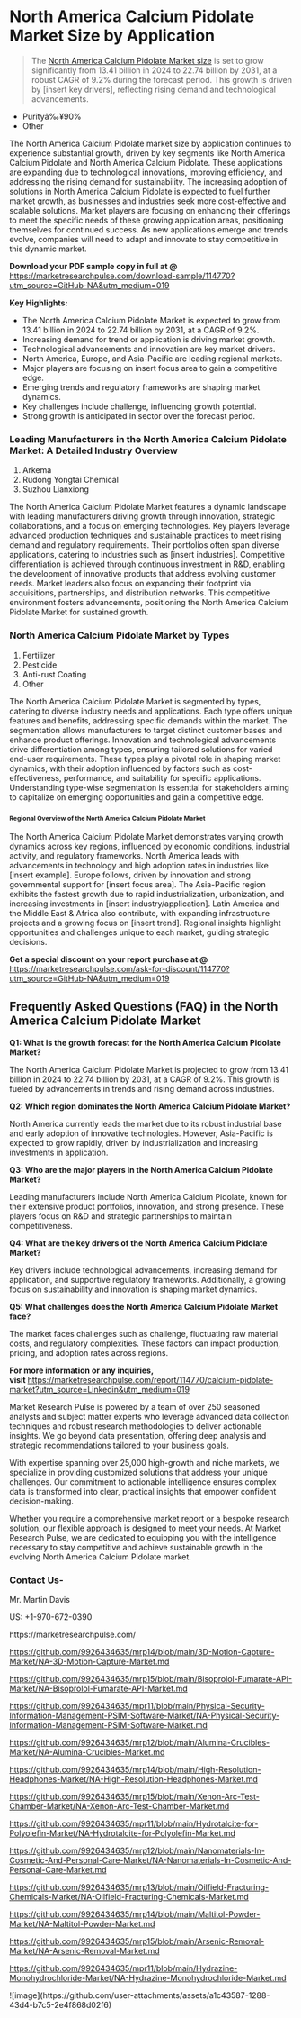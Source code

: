 <h1>North America Calcium Pidolate Market&nbsp;Size by Application</h1><blockquote><p>The <a href="https://marketresearchpulse.com/download-sample/114770?utm_source=GitHub-NA&amp;utm_medium=019">North America Calcium Pidolate Market size</a> is set to grow significantly from 13.41 billion in 2024 to 22.74 billion by 2031, at a robust CAGR of 9.2% during the forecast period. This growth is driven by [insert key drivers], reflecting rising demand and technological advancements.</p></blockquote><ul><li>Purityâ‰¥90%<li> Other</li></ul><p>The North America Calcium Pidolate market size by application continues to experience substantial growth, driven by key segments like North America Calcium Pidolate and North America Calcium Pidolate. These applications are expanding due to technological innovations, improving efficiency, and addressing the rising demand for sustainability. The increasing adoption of solutions in North America Calcium Pidolate is expected to fuel further market growth, as businesses and industries seek more cost-effective and scalable solutions. Market players are focusing on enhancing their offerings to meet the specific needs of these growing application areas, positioning themselves for continued success. As new applications emerge and trends evolve, companies will need to adapt and innovate to stay competitive in this dynamic market.</p><p><strong>Download your PDF sample copy in full at @ </strong><a href="https://marketresearchpulse.com/download-sample/114770?utm_source=GitHub-NA&amp;utm_medium=019">https://marketresearchpulse.com/download-sample/114770?utm_source=GitHub-NA&amp;utm_medium=019</a></p><p><strong>Key Highlights: </strong></p><ul><li>The North America Calcium Pidolate Market is expected to grow from 13.41 billion in 2024 to 22.74 billion by 2031, at a CAGR of 9.2%.</li><li>Increasing demand for trend or application is driving market growth.</li><li>Technological advancements and innovation are key market drivers.</li><li>North America, Europe, and Asia-Pacific are leading regional markets.</li><li>Major players are focusing on insert focus area to gain a competitive edge.</li><li>Emerging trends and regulatory frameworks are shaping market dynamics.</li><li>Key challenges include challenge, influencing growth potential.</li><li>Strong growth is anticipated in sector over the forecast period.</li></ul><h3>Leading Manufacturers in the North America Calcium Pidolate Market: A Detailed Industry Overview</h3><ol><li>Arkema</li><li>Rudong Yongtai Chemical</li><li>Suzhou Lianxiong</li></ol><div class="flex max-w-full flex-col flex-grow"><div class="min-h-8 text-message flex w-full flex-col items-end gap-2 whitespace-normal break-words [.text-message+&amp;]:mt-5" dir="auto" data-message-author-role="assistant" data-message-id="fd8432e4-4910-450d-b182-61b7bfb0a01f" data-message-model-slug="gpt-4o"><div class="flex w-full flex-col gap-1 empty:hidden first:pt-[3px]"><div class="markdown prose w-full break-words dark:prose-invert light"><p>The North America Calcium Pidolate Market features a dynamic landscape with leading manufacturers driving growth through innovation, strategic collaborations, and a focus on emerging technologies. Key players leverage advanced production techniques and sustainable practices to meet rising demand and regulatory requirements. Their portfolios often span diverse applications, catering to industries such as [insert industries]. Competitive differentiation is achieved through continuous investment in R&amp;D, enabling the development of innovative products that address evolving customer needs. Market leaders also focus on expanding their footprint via acquisitions, partnerships, and distribution networks. This competitive environment fosters advancements, positioning the North America Calcium Pidolate Market for sustained growth.</p></div></div></div></div><h3>North America Calcium Pidolate Market by Types</h3><ol><li>Fertilizer<li> Pesticide<li> Anti-rust Coating<li> Other</li></ol><div class="flex max-w-full flex-col flex-grow"><div class="min-h-8 text-message flex w-full flex-col items-end gap-2 whitespace-normal break-words [.text-message+&amp;]:mt-5" dir="auto" data-message-author-role="assistant" data-message-id="084470be-0bb7-4664-bddf-5156b4f41249" data-message-model-slug="gpt-4o-mini"><div class="flex w-full flex-col gap-1 empty:hidden first:pt-[3px]"><div class="markdown prose w-full break-words dark:prose-invert light"><p>The North America Calcium Pidolate Market is segmented by types, catering to diverse industry needs and applications. Each type offers unique features and benefits, addressing specific demands within the market. The segmentation allows manufacturers to target distinct customer bases and enhance product offerings. Innovation and technological advancements drive differentiation among types, ensuring tailored solutions for varied end-user requirements. These types play a pivotal role in shaping market dynamics, with their adoption influenced by factors such as cost-effectiveness, performance, and suitability for specific applications. Understanding type-wise segmentation is essential for stakeholders aiming to capitalize on emerging opportunities and gain a competitive edge.</p></div></div></div></div><h3><span style="font-size: 11px;">Regional Overview of the North America Calcium Pidolate Market</span></h3><div class="flex max-w-full flex-col flex-grow"><div class="min-h-8 text-message flex w-full flex-col items-end gap-2 whitespace-normal break-words [.text-message+&amp;]:mt-5" dir="auto" data-message-author-role="assistant" data-message-id="e9038762-ce64-4e30-91c9-9bd413514231" data-message-model-slug="gpt-4o-mini"><div class="flex w-full flex-col gap-1 empty:hidden first:pt-[3px]"><div class="markdown prose w-full break-words dark:prose-invert light"><p>The North America Calcium Pidolate Market demonstrates varying growth dynamics across key regions, influenced by economic conditions, industrial activity, and regulatory frameworks. North America leads with advancements in technology and high adoption rates in industries like [insert example]. Europe follows, driven by innovation and strong governmental support for [insert focus area]. The Asia-Pacific region exhibits the fastest growth due to rapid industrialization, urbanization, and increasing investments in [insert industry/application]. Latin America and the Middle East &amp; Africa also contribute, with expanding infrastructure projects and a growing focus on [insert trend]. Regional insights highlight opportunities and challenges unique to each market, guiding strategic decisions.</p></div></div></div></div><p><strong>Get a special discount on your report purchase at @ </strong><a href="https://marketresearchpulse.com/ask-for-discount/114770?utm_source=GitHub-NA&amp;utm_medium=019">https://marketresearchpulse.com/ask-for-discount/114770?utm_source=GitHub-NA&amp;utm_medium=019</a></p><h2>Frequently Asked Questions (FAQ) in the North America Calcium Pidolate Market</h2><p><strong>Q1: What is the growth forecast for the North America Calcium Pidolate Market?</strong></p><p>The North America Calcium Pidolate Market is projected to grow from 13.41 billion in 2024 to 22.74 billion by 2031, at a CAGR of 9.2%. This growth is fueled by advancements in trends and rising demand across industries.</p><p><strong>Q2: Which region dominates the North America Calcium Pidolate Market?</strong></p><p>North America currently leads the market due to its robust industrial base and early adoption of innovative technologies. However, Asia-Pacific is expected to grow rapidly, driven by industrialization and increasing investments in application.</p><p><strong>Q3: Who are the major players in the North America Calcium Pidolate Market?</strong></p><p>Leading manufacturers include North America Calcium Pidolate, known for their extensive product portfolios, innovation, and strong presence. These players focus on R&amp;D and strategic partnerships to maintain competitiveness.</p><p><strong>Q4: What are the key drivers of the North America Calcium Pidolate Market?</strong></p><p>Key drivers include technological advancements, increasing demand for application, and supportive regulatory frameworks. Additionally, a growing focus on sustainability and innovation is shaping market dynamics.</p><p><strong>Q5: What challenges does the North America Calcium Pidolate Market face?</strong></p><p>The market faces challenges such as challenge, fluctuating raw material costs, and regulatory complexities. These factors can impact production, pricing, and adoption rates across regions.</p><p><strong>For more information or any inquiries, visit&nbsp;</strong><a href="https://marketresearchpulse.com/report/114770/calcium-pidolate-market?utm_source=Linkedin&utm_medium=019">https://marketresearchpulse.com/report/114770/calcium-pidolate-market?utm_source=Linkedin&utm_medium=019</a></p><p>Market Research Pulse is powered by a team of over 250 seasoned analysts and subject matter experts who leverage advanced data collection techniques and robust research methodologies to deliver actionable insights. We go beyond data presentation, offering deep analysis and strategic recommendations tailored to your business goals.</p><p>With expertise spanning over 25,000 high-growth and niche markets, we specialize in providing customized solutions that address your unique challenges. Our commitment to actionable intelligence ensures complex data is transformed into clear, practical insights that empower confident decision-making.</p><p>Whether you require a comprehensive market report or a bespoke research solution, our flexible approach is designed to meet your needs. At Market Research Pulse, we are dedicated to equipping you with the intelligence necessary to stay competitive and achieve sustainable growth in the evolving North America Calcium Pidolate market.</p><h3><strong>Contact Us-</strong></h3><p>Mr. Martin Davis</p><p>US: +1-970-672-0390</p><p>https://marketresearchpulse.com/</p><p><a href="https://github.com/9926434635/mrp14/blob/main/3D-Motion-Capture-Market/NA-3D-Motion-Capture-Market.md">https://github.com/9926434635/mrp14/blob/main/3D-Motion-Capture-Market/NA-3D-Motion-Capture-Market.md</a></p><p><a href="https://github.com/9926434635/mrp15/blob/main/Bisoprolol-Fumarate-API-Market/NA-Bisoprolol-Fumarate-API-Market.md">https://github.com/9926434635/mrp15/blob/main/Bisoprolol-Fumarate-API-Market/NA-Bisoprolol-Fumarate-API-Market.md</a></p><p><a href="https://github.com/9926434635/mpr11/blob/main/Physical-Security-Information-Management-PSIM-Software-Market/NA-Physical-Security-Information-Management-PSIM-Software-Market.md">https://github.com/9926434635/mpr11/blob/main/Physical-Security-Information-Management-PSIM-Software-Market/NA-Physical-Security-Information-Management-PSIM-Software-Market.md</a></p><p><a href="https://github.com/9926434635/mrp12/blob/main/Alumina-Crucibles-Market/NA-Alumina-Crucibles-Market.md">https://github.com/9926434635/mrp12/blob/main/Alumina-Crucibles-Market/NA-Alumina-Crucibles-Market.md</a></p><p><a href="https://github.com/9926434635/mrp14/blob/main/High-Resolution-Headphones-Market/NA-High-Resolution-Headphones-Market.md">https://github.com/9926434635/mrp14/blob/main/High-Resolution-Headphones-Market/NA-High-Resolution-Headphones-Market.md</a></p><p><a href="https://github.com/9926434635/mrp15/blob/main/Xenon-Arc-Test-Chamber-Market/NA-Xenon-Arc-Test-Chamber-Market.md">https://github.com/9926434635/mrp15/blob/main/Xenon-Arc-Test-Chamber-Market/NA-Xenon-Arc-Test-Chamber-Market.md</a></p><p><a href="https://github.com/9926434635/mpr11/blob/main/Hydrotalcite-for-Polyolefin-Market/NA-Hydrotalcite-for-Polyolefin-Market.md">https://github.com/9926434635/mpr11/blob/main/Hydrotalcite-for-Polyolefin-Market/NA-Hydrotalcite-for-Polyolefin-Market.md</a></p><p><a href="https://github.com/9926434635/mrp12/blob/main/Nanomaterials-In-Cosmetic-And-Personal-Care-Market/NA-Nanomaterials-In-Cosmetic-And-Personal-Care-Market.md">https://github.com/9926434635/mrp12/blob/main/Nanomaterials-In-Cosmetic-And-Personal-Care-Market/NA-Nanomaterials-In-Cosmetic-And-Personal-Care-Market.md</a></p><p><a href="https://github.com/9926434635/mrp13/blob/main/Oilfield-Fracturing-Chemicals-Market/NA-Oilfield-Fracturing-Chemicals-Market.md">https://github.com/9926434635/mrp13/blob/main/Oilfield-Fracturing-Chemicals-Market/NA-Oilfield-Fracturing-Chemicals-Market.md</a></p><p><a href="https://github.com/9926434635/mrp14/blob/main/Maltitol-Powder-Market/NA-Maltitol-Powder-Market.md">https://github.com/9926434635/mrp14/blob/main/Maltitol-Powder-Market/NA-Maltitol-Powder-Market.md</a></p><p><a href="https://github.com/9926434635/mrp15/blob/main/Arsenic-Removal-Market/NA-Arsenic-Removal-Market.md">https://github.com/9926434635/mrp15/blob/main/Arsenic-Removal-Market/NA-Arsenic-Removal-Market.md</a></p><p><a href="https://github.com/9926434635/mpr11/blob/main/Hydrazine-Monohydrochloride-Market/NA-Hydrazine-Monohydrochloride-Market.md">https://github.com/9926434635/mpr11/blob/main/Hydrazine-Monohydrochloride-Market/NA-Hydrazine-Monohydrochloride-Market.md</a></p>
![image](https://github.com/user-attachments/assets/a1c43587-1288-43d4-b7c5-2e4f868d02f6)
